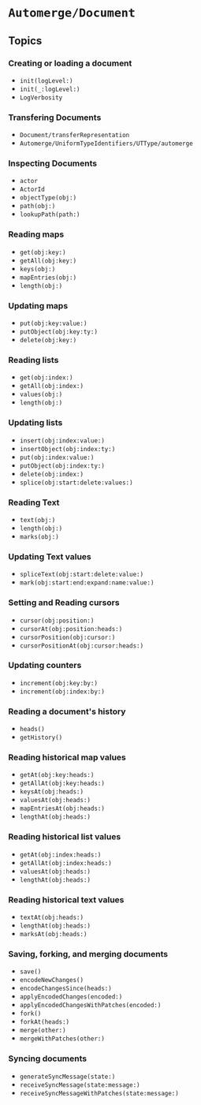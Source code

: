 # ``Automerge/Document``

## Topics

### Creating or loading a document

- ``init(logLevel:)``
- ``init(_:logLevel:)``
- ``LogVerbosity``

### Transfering Documents

- ``Document/transferRepresentation``
- ``Automerge/UniformTypeIdentifiers/UTType/automerge``

### Inspecting Documents

- ``actor``
- ``ActorId``
- ``objectType(obj:)``
- ``path(obj:)``
- ``lookupPath(path:)``

### Reading maps

- ``get(obj:key:)``
- ``getAll(obj:key:)``
- ``keys(obj:)``
- ``mapEntries(obj:)``
- ``length(obj:)``

### Updating maps

- ``put(obj:key:value:)``
- ``putObject(obj:key:ty:)``
- ``delete(obj:key:)`` 

### Reading lists

- ``get(obj:index:)``
- ``getAll(obj:index:)``
- ``values(obj:)``
- ``length(obj:)``

### Updating lists

- ``insert(obj:index:value:)``
- ``insertObject(obj:index:ty:)``
- ``put(obj:index:value:)``
- ``putObject(obj:index:ty:)``
- ``delete(obj:index:)``
- ``splice(obj:start:delete:values:)``

### Reading Text

- ``text(obj:)``
- ``length(obj:)``
- ``marks(obj:)``

### Updating Text values

- ``spliceText(obj:start:delete:value:)``
- ``mark(obj:start:end:expand:name:value:)``

### Setting and Reading cursors

- ``cursor(obj:position:)``
- ``cursorAt(obj:position:heads:)``
- ``cursorPosition(obj:cursor:)``
- ``cursorPositionAt(obj:cursor:heads:)``

### Updating counters

- ``increment(obj:key:by:)``
- ``increment(obj:index:by:)``

### Reading a document's history

- ``heads()``
- ``getHistory()``

### Reading historical map values

- ``getAt(obj:key:heads:)``
- ``getAllAt(obj:key:heads:)``
- ``keysAt(obj:heads:)``
- ``valuesAt(obj:heads:)``
- ``mapEntriesAt(obj:heads:)``
- ``lengthAt(obj:heads:)``

### Reading historical list values

- ``getAt(obj:index:heads:)``
- ``getAllAt(obj:index:heads:)``
- ``valuesAt(obj:heads:)``
- ``lengthAt(obj:heads:)``

### Reading historical text values

- ``textAt(obj:heads:)``
- ``lengthAt(obj:heads:)``
- ``marksAt(obj:heads:)``

### Saving, forking, and merging documents

- ``save()``
- ``encodeNewChanges()``
- ``encodeChangesSince(heads:)``
- ``applyEncodedChanges(encoded:)``
- ``applyEncodedChangesWithPatches(encoded:)``
- ``fork()``
- ``forkAt(heads:)``
- ``merge(other:)``
- ``mergeWithPatches(other:)``

### Syncing documents

- ``generateSyncMessage(state:)``
- ``receiveSyncMessage(state:message:)``
- ``receiveSyncMessageWithPatches(state:message:)``
